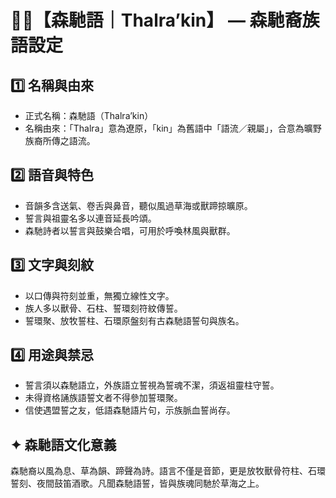 
# 🐎🌿【森馳語｜Thalra’kin】 — 森馳裔族語設定

## 1️⃣ 名稱與由來
- 正式名稱：森馳語（Thalra’kin）
- 名稱由來：「Thalra」意為遼原，「kin」為舊語中「語流／親屬」，合意為曠野族裔所傳之語流。

## 2️⃣ 語音與特色
- 音韻多含送氣、卷舌與鼻音，聽似風過草海或獸蹄掠曠原。
- 誓言與祖靈名多以連音延長吟頌。
- 森馳詩者以誓言與鼓樂合唱，可用於呼喚林風與獸群。

## 3️⃣ 文字與刻紋
- 以口傳與符刻並重，無獨立線性文字。
- 族人多以獸骨、石柱、誓環刻符紋傳誓。
- 誓環聚、放牧誓柱、石環原盤刻有古森馳語誓句與族名。

## 4️⃣ 用途與禁忌
- 誓言須以森馳語立，外族語立誓視為誓魂不潔，須返祖靈柱守誓。
- 未得資格誦族語誓文者不得參加誓環聚。
- 信使遇盟誓之友，低語森馳語片句，示族脈血誓尚存。

## ✦ 森馳語文化意義
森馳裔以風為息、草為韻、蹄聲為詩。語言不僅是音節，更是放牧獸骨符柱、石環誓刻、夜間鼓笛酒歌。凡聞森馳語誓，皆與族魂同馳於草海之上。
